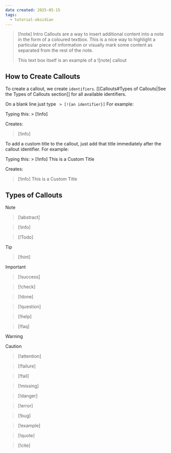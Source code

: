 ```yaml
---
date created: 2025-05-15
tags:
  - tutorial-obsidian
---
```


 > [!note] Intro
 > Callouts are a way to insert additional content into a note in the form of a coloured textbox. This is a nice way to highlight a particular piece of information or visually mark some content as separated from the rest of the note.
 > 
 > This text box itself is an example of a \!\[note\] callout

## How to Create Callouts

To create a callout, we create `identifiers`. [[Callouts#Types of Callouts|See the Types of Callouts section]] for all available identifiers.

On a blank line just type ` > [!{an identifier}]` For example:

Typing this: \> \[!info\]

Creates:
 > [!info]

To add a custom title to the callout, just add that title immediately after the callout identifier. For example:

Typing this: > \[!info\] This is a Custom Title

Creates:
 > [!info] This is a Custom Title

## Types of Callouts

 > [!note]

 > [!abstract]
 
 > [!info]
 
 > [!Todo]
 
 > [!tip]
 
 > [!hint]
 
 > [!important]
 
  > [!success]
  
 > [!check]
 
 > [!done]
 
 > [!question]
 
 > [!help]
 
 > [!faq]
 
 > [!warning]
 
 > [!caution]
 
 > [!attention]
 
 > [!failure]
 
 > [!fail]
 
 > [!missing]
 
 > [!danger]
 
 > [!error]
 
 > [!bug]
 
 > [!example]
 
 > [!quote]
 
 > [!cite]



